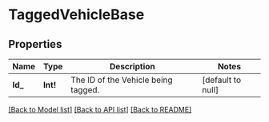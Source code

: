 # TaggedVehicleBase

## Properties
Name | Type | Description | Notes
------------ | ------------- | ------------- | -------------
**Id_** | **Int!** | The ID of the Vehicle being tagged. | [default to null]

[[Back to Model list]](../README.md#documentation-for-models) [[Back to API list]](../README.md#documentation-for-api-endpoints) [[Back to README]](../README.md)


